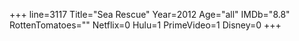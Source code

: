+++
line=3117
Title="Sea Rescue"
Year=2012
Age="all"
IMDb="8.8"
RottenTomatoes=""
Netflix=0
Hulu=1
PrimeVideo=1
Disney=0
+++

